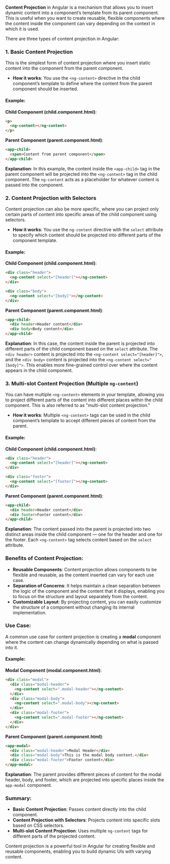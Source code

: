 **Content Projection** in Angular is a mechanism that allows you to insert dynamic content into a component’s template from its parent component. This is useful when you want to create reusable, flexible components where the content inside the component can vary depending on the context in which it is used.

There are three types of content projection in Angular:

### 1. **Basic Content Projection**
This is the simplest form of content projection where you insert static content into the component from the parent component. 

- **How it works**: You use the `<ng-content>` directive in the child component’s template to define where the content from the parent component should be inserted.

#### Example:
**Child Component (child.component.html)**:
```html
<p>
  <ng-content></ng-content>
</p>
```

**Parent Component (parent.component.html)**:
```html
<app-child>
  <span>Content from parent component</span>
</app-child>
```

**Explanation**: In this example, the content inside the `<app-child>` tag in the parent component will be projected into the `<ng-content>` tag in the child component. The `ng-content` acts as a placeholder for whatever content is passed into the component.

### 2. **Content Projection with Selectors**
Content projection can also be more specific, where you can project only certain parts of content into specific areas of the child component using selectors.

- **How it works**: You use the `ng-content` directive with the `select` attribute to specify which content should be projected into different parts of the component template.

#### Example:
**Child Component (child.component.html)**:
```html
<div class="header">
  <ng-content select="[header]"></ng-content>
</div>

<div class="body">
  <ng-content select="[body]"></ng-content>
</div>
```

**Parent Component (parent.component.html)**:
```html
<app-child>
  <div header>Header content</div>
  <div body>Body content</div>
</app-child>
```

**Explanation**: In this case, the content inside the parent is projected into different parts of the child component based on the `select` attribute. The `<div header>` content is projected into the `<ng-content select="[header]">`, and the `<div body>` content is projected into the `<ng-content select="[body]">`. This enables more fine-grained control over where the content appears in the child component.

### 3. **Multi-slot Content Projection (Multiple `ng-content`)**
You can have multiple `<ng-content>` elements in your template, allowing you to project different parts of the content into different places within the child component. This is also referred to as "multi-slot content projection."

- **How it works**: Multiple `<ng-content>` tags can be used in the child component’s template to accept different pieces of content from the parent.

#### Example:
**Child Component (child.component.html)**:
```html
<div class="header">
  <ng-content select="[header]"></ng-content>
</div>

<div class="footer">
  <ng-content select="[footer]"></ng-content>
</div>
```

**Parent Component (parent.component.html)**:
```html
<app-child>
  <div header>Header content</div>
  <div footer>Footer content</div>
</app-child>
```

**Explanation**: The content passed into the parent is projected into two distinct areas inside the child component — one for the header and one for the footer. Each `<ng-content>` tag selects content based on the `select` attribute.

### Benefits of Content Projection:
- **Reusable Components**: Content projection allows components to be flexible and reusable, as the content inserted can vary for each use case.
- **Separation of Concerns**: It helps maintain a clean separation between the logic of the component and the content that it displays, enabling you to focus on the structure and layout separately from the content.
- **Customizable Layout**: By projecting content, you can easily customize the structure of a component without changing its internal implementation.

### Use Case:
A common use case for content projection is creating a **modal** component where the content can change dynamically depending on what is passed into it.

#### Example:
**Modal Component (modal.component.html)**:
```html
<div class="modal">
  <div class="modal-header">
    <ng-content select=".modal-header"></ng-content>
  </div>
  <div class="modal-body">
    <ng-content select=".modal-body"></ng-content>
  </div>
  <div class="modal-footer">
    <ng-content select=".modal-footer"></ng-content>
  </div>
</div>
```

**Parent Component (parent.component.html)**:
```html
<app-modal>
  <div class="modal-header">Modal Header</div>
  <div class="modal-body">This is the modal body content.</div>
  <div class="modal-footer">Footer content</div>
</app-modal>
```

**Explanation**: The parent provides different pieces of content for the modal header, body, and footer, which are projected into specific places inside the `app-modal` component.

### Summary:
- **Basic Content Projection**: Passes content directly into the child component.
- **Content Projection with Selectors**: Projects content into specific slots based on CSS selectors.
- **Multi-slot Content Projection**: Uses multiple `ng-content` tags for different parts of the projected content.

Content projection is a powerful tool in Angular for creating flexible and reusable components, enabling you to build dynamic UIs with varying content.